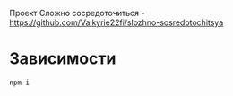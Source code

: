 Проект Сложно сосредоточиться - https://github.com/Valkyrie22fi/slozhno-sosredotochitsya


# Зависимости

```bash
npm i
```